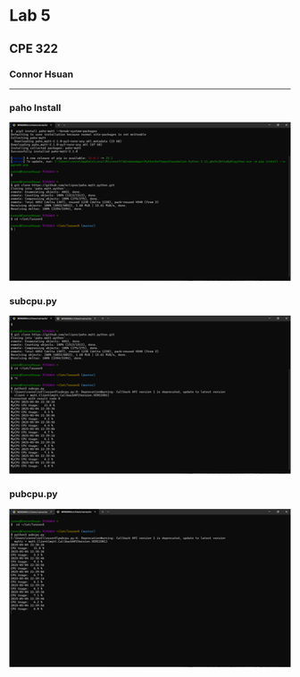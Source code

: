 # Lab 5
## CPE 322
### Connor Hsuan
---
### paho Install
![paho Install Code.](pahoInstall.png)
### subcpu.py
![subcpu.py](subcpu.png)
### pubcpu.py
![pubcpu.py](pubcpu.png)
